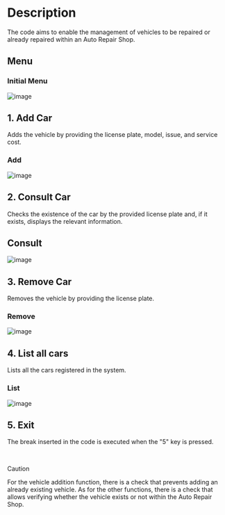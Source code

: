 # Description
The code aims to enable the management of vehicles to be repaired or already repaired within an Auto Repair Shop.

## Menu
### Initial Menu
![image](https://github.com/user-attachments/assets/87c71dac-0b87-4091-9b26-ef77f7fa594b)

## 1. Add Car
Adds the vehicle by providing the license plate, model, issue, and service cost.
### Add
![image](https://github.com/user-attachments/assets/71c0161d-987d-42d6-8b72-f2c530269fbb)

## 2. Consult Car
Checks the existence of the car by the provided license plate and, if it exists, displays the relevant information.
## Consult
![image](https://github.com/user-attachments/assets/147d6d62-cba5-462b-bce9-a4daf1ff8b55)

## 3. Remove Car
Removes the vehicle by providing the license plate.
### Remove
![image](https://github.com/user-attachments/assets/8654fc9f-9054-4f43-8998-9da883e15795)

## 4. List all cars
Lists all the cars registered in the system.
### List
![image](https://github.com/user-attachments/assets/864fabd7-eb1e-4477-9ffd-ab6867cf0ab8)

## 5. Exit
The break inserted in the code is executed when the "5" key is pressed.

<br> 

> [!CAUTION]
> For the vehicle addition function, there is a check that prevents adding an already existing vehicle. As for the other functions, there is a check that allows verifying whether the vehicle exists or not within the Auto Repair Shop.



